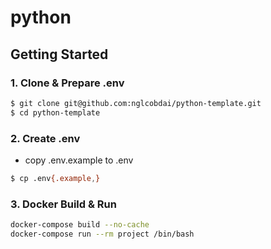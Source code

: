 # python

## Getting Started

### 1. Clone & Prepare .env

```sh
$ git clone git@github.com:nglcobdai/python-template.git
$ cd python-template
```

### 2. Create .env

- copy .env.example to .env

```sh
$ cp .env{.example,}
```

### 3. Docker Build & Run

```sh
docker-compose build --no-cache
docker-compose run --rm project /bin/bash
```
